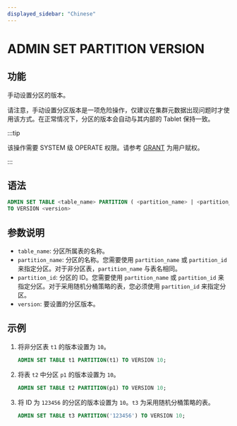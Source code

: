 ```yaml
---
displayed_sidebar: "Chinese"
---
```


# ADMIN SET PARTITION VERSION

## 功能

手动设置分区的版本。

请注意，手动设置分区版本是一项危险操作，仅建议在集群元数据出现问题时才使用该方式。在正常情况下，分区的版本会自动与其内部的 Tablet 保持一致。

:::tip

该操作需要 SYSTEM 级 OPERATE 权限。请参考 [GRANT](../../account-management/GRANT.md) 为用户赋权。

:::

## 语法

```sql
ADMIN SET TABLE <table_name> PARTITION ( <partition_name> | <partition_id> ) 
TO VERSION <version>
```

## 参数说明

- `table_name`: 分区所属表的名称。
- `partition_name`: 分区的名称。您需要使用 `partition_name` 或 `partition_id` 来指定分区。对于非分区表，`partition_name` 与表名相同。
- `partition_id`: 分区的 ID。您需要使用 `partition_name` 或 `partition_id` 来指定分区。对于采用随机分桶策略的表，您必须使用 `partition_id` 来指定分区。
- `version`: 要设置的分区版本。

## 示例

1. 将非分区表 `t1` 的版本设置为 `10`。

    ```sql
    ADMIN SET TABLE t1 PARTITION(t1) TO VERSION 10;
    ```

2. 将表 `t2` 中分区 `p1` 的版本设置为 `10`。

    ```sql
    ADMIN SET TABLE t2 PARTITION(p1) TO VERSION 10;
    ```

3. 将 ID 为 `123456` 的分区的版本设置为 `10`。`t3` 为采用随机分桶策略的表。

    ```sql
    ADMIN SET TABLE t3 PARTITION('123456') TO VERSION 10;
    ```

